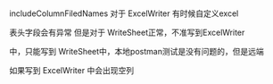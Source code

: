 ## 

includeColumnFiledNames 对于 ExcelWriter 有时候自定义excel

表头字段会有异常 但是对于 WriteSheet正常，不准写到ExcelWriter

中，只能写到 WriteSheet中，本地postman测试是没有问题的，但是远端

如果写到 ExcelWriter 中会出现空列